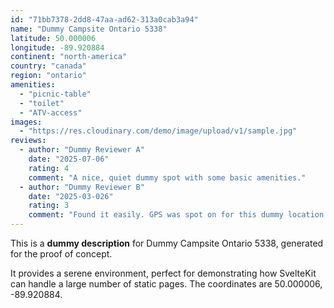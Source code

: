 ```yaml
---
id: "71bb7378-2dd8-47aa-ad62-313a0cab3a94"
name: "Dummy Campsite Ontario 5338"
latitude: 50.000006
longitude: -89.920884
continent: "north-america"
country: "canada"
region: "ontario"
amenities:
  - "picnic-table"
  - "toilet"
  - "ATV-access"
images:
  - "https://res.cloudinary.com/demo/image/upload/v1/sample.jpg"
reviews:
  - author: "Dummy Reviewer A"
    date: "2025-07-06"
    rating: 4
    comment: "A nice, quiet dummy spot with some basic amenities."
  - author: "Dummy Reviewer B"
    date: "2025-03-026"
    rating: 3
    comment: "Found it easily. GPS was spot on for this dummy location."
---
```


This is a **dummy description** for Dummy Campsite Ontario 5338, generated for the proof of concept.

It provides a serene environment, perfect for demonstrating how SvelteKit can handle a large number of static pages. The coordinates are 50.000006, -89.920884.

